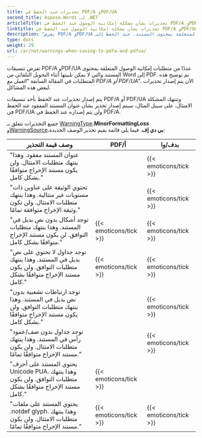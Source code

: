 ```yaml
---
title: تحذيرات عند الحفظ في PDF/A وPDF/UA
second_title: Aspose.Words لـ .NET
articleTitle: تحذيرات بشأن مشكلة إمكانية الوصول عند الحفظ في PDF/A وPDF/UA
linktitle: تحذيرات بشأن مشكلة إمكانية الوصول عند الحفظ في PDF/A وPDF/UA
description: "يفرض PDF/A وPDF/UA متطلبات إمكانية الوصول المتعلقة بمحتوى المستند. عند الحفظ إلى PDF/A أو PDF/UA في C# وكانت المشكلة تنتهك الامتثال، يتم إصدار تحذير."
type: docs
weight: 29
url: /ar/net/warnings-when-saving-to-pdfa-and-pdfua/
---
```


تفرض تنسيقات PDF/A وPDF/UA عددًا من متطلبات إمكانية الوصول المتعلقة بمحتوى المستند والتي لا يمكن تلبيتها أثناء التحويل التلقائي من Word إلى PDF. تم توضيح هذه المتطلبات في المقالة السابقة *"العمل مع PDF/A أو PDF/UA"*. الآن يتم إصدار تحذيرات لبعض هذه المشاكل.

يتم إصدار تحذيرات عند الحفظ بأحد تنسيقات PDF/A أو PDF/UA وتنتهك المشكلة الامتثال. على سبيل المثال، سيتم إصدار تحذير بشأن عنوان المستند المفقود عند الحفظ في PDF/UA ولن يتم إصداره عند الحفظ في PDF/A.

جميع التحذيرات تتعلق بـ [WarningType](https://reference.aspose.com/words/net/aspose.words/warningtype/)**.MinorFormattingLoss** و[WarningSource](https://reference.aspose.com/words/net/aspose.words/warningsource/)**.بي دي إف**. فيما يلي قائمة بقيم تحذير الوصف الجديدة:

|  وصف قيمة التحذير |  PDF/أ |  بدف/وا |
|  ------------------------------------------------------------  |  ----------------------  |  ----------------------  |
|  "عنوان المستند مفقود. وهذا ينتهك متطلبات الامتثال. ولن يكون مستند الإخراج متوافقًا بشكل كامل." |                          |   {{< emoticons/tick >}}  |
|  "تحتوي الوثيقة على عناوين ذات مستويات غير متتالية. وهذا ينتهك متطلبات الامتثال. ولن تكون وثيقة الإخراج متوافقة تمامًا." |                          |   {{< emoticons/tick >}}  |
|  "توجد أشكال بدون نص بديل في المستند. وهذا ينتهك متطلبات التوافق. لن يكون مستند الإخراج متوافقًا بشكل كامل." |   {{< emoticons/tick >}}  |   {{< emoticons/tick >}}  |
|  "توجد جداول لا تحتوي على نص بديل في المستند. وهذا ينتهك متطلبات التوافق. ولن يكون مستند الإخراج متوافقًا بشكل كامل." |   {{< emoticons/tick >}}  |   {{< emoticons/tick >}}  |
|  "توجد ارتباطات تشعبية بدون نص بديل في المستند. وهذا ينتهك متطلبات التوافق. ولن يكون مستند الإخراج متوافقًا بشكل كامل." |                          |   {{< emoticons/tick >}}  |
|  "توجد جداول بدون صف/عمود رأس في المستند. وهذا ينتهك متطلبات الامتثال. ولن يكون مستند الإخراج متوافقًا تمامًا." |                          |   {{< emoticons/tick >}}  |
|  "يحتوي المستند على أحرف Unicode PUA. وهذا ينتهك متطلبات التوافق. ولن يكون مستند الإخراج متوافقًا بشكل كامل." |   {{< emoticons/tick >}}  |                          |
|  "يحتوي المستند على ملفات .notdef glyph. وهذا ينتهك متطلبات الامتثال. ولن يكون مستند الإخراج متوافقًا تمامًا." |   {{< emoticons/tick >}}  |   {{< emoticons/tick >}}  |